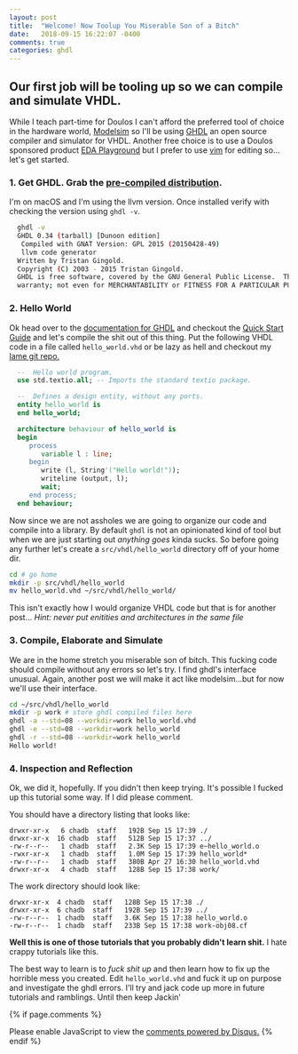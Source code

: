 ```yaml
---
layout: post
title:  "Welcome! Now Toolup You Miserable Son of a Bitch"
date:   2018-09-15 16:22:07 -0400
comments: true
categories: ghdl
---
```

## Our first job will be tooling up so we can compile and simulate VHDL.

While I teach part-time for Doulos I can't afford the preferred tool of choice in the
hardware world, [Modelsim](https://www.mentor.com/products/fv/modelsim/) so I'll
be using [GHDL](https://github.com/ghdl/ghdl) an open source compiler and
simulator for VHDL.  Another free choice is to use a Doulos sponsored product
[EDA Playground](https://www.edaplayground.com/) but I prefer to use [vim](https://www.vim.org)
for editing so... let's get started.

### 1. Get GHDL.  Grab the [pre-compiled distribution](https://github.com/ghdl/ghdl/releases).  

  I'm on macOS and I'm using the llvm version.  Once installed verify with checking
  the version using `ghdl -v`.

```bash
  ghdl -v
  GHDL 0.34 (tarball) [Dunoon edition]
   Compiled with GNAT Version: GPL 2015 (20150428-49)
   llvm code generator
  Written by Tristan Gingold.
  Copyright (C) 2003 - 2015 Tristan Gingold.
  GHDL is free software, covered by the GNU General Public License.  There is NO
  warranty; not even for MERCHANTABILITY or FITNESS FOR A PARTICULAR PURPOSE.
```

### 2. Hello World

  Ok head over to the [documentation for GHDL](https://ghdl.readthedocs.io/en/stable/about.html) 
  and checkout the [Quick Start Guide](https://ghdl.readthedocs.io/en/stable/using/QuickStartGuide.html)
  and let's compile the shit out of this thing. Put the following VHDL code in a
  file called `hello_world.vhd` or be lazy as hell and checkout my [lame git repo.](https://github.com/chadb/hello_world)

```vhdl
  --  Hello world program.
  use std.textio.all; -- Imports the standard textio package.

  --  Defines a design entity, without any ports.
  entity hello_world is
  end hello_world;

  architecture behaviour of hello_world is
  begin
     process
        variable l : line;
     begin
        write (l, String'("Hello world!"));
        writeline (output, l);
        wait;
     end process;
  end behaviour;
 ``` 

  Now since we are not assholes we are going to organize our code and compile
  into a library.  By default `ghdl` is not an opinionated kind of tool but when we are just starting out
  _anything goes_ kinda sucks. So before going any further let's create a
  `src/vhdl/hello_world` directory off of your home dir.

  ```bash
  cd # go home 
  mkdir -p src/vhdl/hello_world
  mv hello_world.vhd ~/src/vhdl/hello_world/
  ```

  This isn't exactly how I would organize VHDL code but that is for another
  post... _Hint: never put enitities and architectures in the same file_

### 3. Compile, Elaborate and Simulate

  We are in the home stretch you miserable son of bitch.  This fucking code
  should compile without any errors so let's try. I find ghdl's interface
  unusual.  Again, another post we will make it act like modelsim...but for now
  we'll use their interface.

  ```bash
  cd ~/src/vhdl/hello_world
  mkdir -p work # store ghdl compiled files here
  ghdl -a --std=08 --workdir=work hello_world.vhd
  ghdl -e --std=08 --workdir=work hello_world
  ghdl -r --std=08 --workdir=work hello_world
  Hello world!
  ```

### 4. Inspection and Reflection

  Ok, we did it, hopefully.  If you didn't then keep trying.  It's possible I
  fucked up this tutorial some way.  If I did please comment.

  You should have a directory listing that looks like:

  ```
  drwxr-xr-x   6 chadb  staff   192B Sep 15 17:39 ./
  drwxr-xr-x  16 chadb  staff   512B Sep 15 17:37 ../
  -rw-r--r--   1 chadb  staff   2.3K Sep 15 17:39 e~hello_world.o
  -rwxr-xr-x   1 chadb  staff   1.0M Sep 15 17:39 hello_world*
  -rw-r--r--   1 chadb  staff   380B Apr 27 16:30 hello_world.vhd
  drwxr-xr-x   4 chadb  staff   128B Sep 15 17:38 work/
  ```

  The work directory should look like: 


  ```
  drwxr-xr-x  4 chadb  staff   128B Sep 15 17:38 ./
  drwxr-xr-x  6 chadb  staff   192B Sep 15 17:39 ../
  -rw-r--r--  1 chadb  staff   3.6K Sep 15 17:38 hello_world.o
  -rw-r--r--  1 chadb  staff   233B Sep 15 17:38 work-obj08.cf
  ```


  **Well this is one of those tutorials that you probably didn't learn shit.**  I
  hate crappy tutorials like this.  
  
  The best way to learn is to _fuck shit up_ and then learn how to fix up the
  horrible mess you created.  Edit `hello_world.vhd` and fuck it up on purpose
  and investigate the ghdl errors.  I'll try and jack code up more in
  future tutorials and ramblings. Until then keep Jackin'


{% if page.comments %}
<div id="disqus_thread"></div>
<script>

/**
*  RECOMMENDED CONFIGURATION VARIABLES: EDIT AND UNCOMMENT THE SECTION BELOW TO INSERT DYNAMIC VALUES FROM YOUR PLATFORM OR CMS.
*  LEARN WHY DEFINING THESE VARIABLES IS IMPORTANT: https://disqus.com/admin/universalcode/#configuration-variables*/
/*
var disqus_config = function () {
this.page.url = PAGE_URL;  // Replace PAGE_URL with your page's canonical URL variable
this.page.identifier = PAGE_IDENTIFIER; // Replace PAGE_IDENTIFIER with your page's unique identifier variable
};
*/
(function() { // DON'T EDIT BELOW THIS LINE
var d = document, s = d.createElement('script');
s.src = 'https://vhdl-hippie.disqus.com/embed.js';
s.setAttribute('data-timestamp', +new Date());
(d.head || d.body).appendChild(s);
})();
</script>
<noscript>Please enable JavaScript to view the <a href="https://disqus.com/?ref_noscript">comments powered by Disqus.</a></noscript>
{% endif %}
